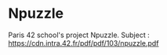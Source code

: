 # Npuzzle
Paris 42 school's project Npuzzle.
Subject : https://cdn.intra.42.fr/pdf/pdf/103/npuzzle.pdf
